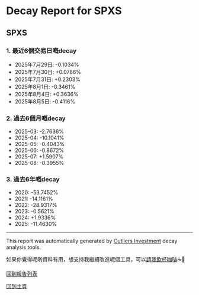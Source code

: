# Decay Report for SPXS

## SPXS

### 1. 最近6個交易日嘅decay

- 2025年7月29日: -0.1034%
- 2025年7月30日: +0.0786%
- 2025年7月31日: +0.2303%
- 2025年8月1日: -0.3461%
- 2025年8月4日: +0.3636%
- 2025年8月5日: -0.4116%

### 2. 過去6個月嘅decay

- 2025-03: -2.7636%
- 2025-04: -10.1041%
- 2025-05: -0.4043%
- 2025-06: -0.8672%
- 2025-07: +1.5907%
- 2025-08: -0.3955%

### 3. 過去6年嘅decay

- 2020: -53.7452%
- 2021: -14.1161%
- 2022: -28.9317%
- 2023: -0.5621%
- 2024: +1.9336%
- 2025: -11.4630%

------------------------------
This report was automatically generated by [Outliers Investment](https://outliersecon.github.io/Outliers-Investment/) decay analysis tools.

如果你覺得呢啲資料有用，想支持我繼續改進呢個工具，可以[請我飲杯咖啡](https://buymeacoffee.com/outliersecon)☕🙏

[回到報告列表](https://outliersecon.github.io/Outliers-Investment/reports/reports_public)

[回到主頁](https://outliersecon.github.io/Outliers-Investment/)